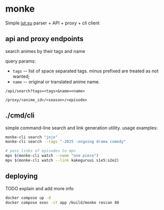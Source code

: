# monke

Simple [jut.su](https://jut.su) parser + API + proxy + cli client

## api and proxy endpoints
search animes by their tags and name

query params:
 * `tags` -- list of space separated tags. minus prefixed are treated as not wanted;
 * `name` -- original or translated anime name. 

`/api/search?tags=<tags>&name=<name>`

`/proxy/<anime_id>/<season>/<episode>`

## ./cmd/cli

simple command-line search and link generation utility.
usage examples:
```bash
monke-cli search "jojo"
monke-cli search --tags "-2025 -ongoing drama comedy"

# pass links of episodes to mpv
mpv $(monke-cli watch --name "one piece")
mpv $(monke-cli watch --link kakeguruui s1e5:s2e2)
```

## deploying

TODO explain and add more info 

```bash
docker compose up -d
docker compose exec -it app /build/monke rescan 40
```
